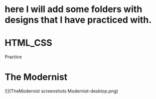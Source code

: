 # here I will add some folders with designs that I have practiced with.

# HTML_CSS
Practice
# The Modernist
![](TheModernist screenshots Modernist-desktop.png)
